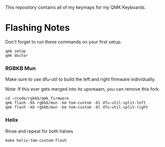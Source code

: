 This repository contains all of my keymaps for my QMK Keyboards.

# Flashing Notes

Don't forget to run these commands on your first setup.

```
qmk setup
qmk doctor
```

### RGBKB Mun

Make sure to use dfu-util to build the left and right firmware individually.

Note: If this ever gets merged into its upsreaam, you can remove this fork.

```
cd ~/code/rgbkb/qmk_firmware
qmk flash -kb rgbkb/mun -km tom-custom -bl dfu-util-split-left
qmk flash -kb rgbkb/mun -km tom-custom -bl dfu-util-split-right
```

### Helix

Rinse and repeat for both halves

```
make helix:tom-custom:flash
```
